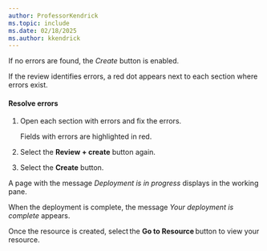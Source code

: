 ```yaml
---
author: ProfessorKendrick
ms.topic: include
ms.date: 02/18/2025
ms.author: kkendrick
---
```


If no errors are found, the *Create* button is enabled.

If the review identifies errors, a red dot appears next to each section where errors exist. 

#### Resolve errors

1. Open each section with errors and fix the errors. 

    Fields with errors are highlighted in red. 

1. Select the **Review + create** button again.

1. Select the **Create** button.

A page with the message *Deployment is in progress* displays in the working pane. 

When the deployment is complete, the message *Your deployment is complete* appears.

Once the resource is created, select the **Go to Resource** button to view your resource. 